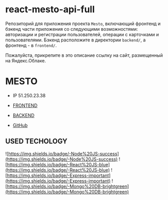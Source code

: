 # react-mesto-api-full

Репозиторий для приложения проекта `Mesto`, включающий фронтенд и бэкенд части приложения со следующими возможностями: авторизации и регистрации пользователей, операции с карточками и пользователями. Бэкенд расположите в директории `backend/`, а фронтенд - в `frontend/`.

Пожалуйста, прикрепите в это описание ссылку на сайт, размещенный на Яндекс.Облаке.

# MESTO

- IP 51.250.23.38

- [FRONTEND](https://chyvacheck.mesto.students.nomoredomains.club/)

- [BACKEND](https://api.chyVacheck.students.nomoredomains.club)

- [GitHub](https://github.com/chyVacheck/react-mesto-api-full)

## USED TECHOLOGY

![https://img.shields.io/badge/-Node%20JS-success](https://img.shields.io/badge/-Node%20JS-success)
![https://img.shields.io/badge/-React%20JS-blue](https://img.shields.io/badge/-React%20JS-blue)
![https://img.shields.io/badge/-Express-important](https://img.shields.io/badge/-Express-important)
![https://img.shields.io/badge/-Mongo%20DB-brightgreen](https://img.shields.io/badge/-Mongo%20DB-brightgreen)
